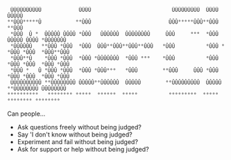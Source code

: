 	 ÛÛÛÛÛÛÛÛÛÛ            ÛÛÛÛ                          ÛÛÛÛÛÛÛÛÛ  ÛÛÛÛ             ÛÛÛÛÛ    
	°°ÛÛÛ°°°°°Û           °°ÛÛÛ                         ÛÛÛ°°°°°ÛÛÛ°°ÛÛÛ            °°ÛÛÛ     
	 °ÛÛÛ  Û °  ÛÛÛÛÛ ÛÛÛÛ °ÛÛÛ   ÛÛÛÛÛÛ  ÛÛÛÛÛÛÛÛ     ÛÛÛ     °°°  °ÛÛÛ  ÛÛÛÛÛ ÛÛÛÛ °ÛÛÛÛÛÛÛ 
	 °ÛÛÛÛÛÛ   °°ÛÛÛ °ÛÛÛ  °ÛÛÛ  ÛÛÛ°°ÛÛÛ°°ÛÛÛ°°ÛÛÛ   °ÛÛÛ          °ÛÛÛ °°ÛÛÛ °ÛÛÛ  °ÛÛÛ°°ÛÛÛ
	 °ÛÛÛ°°Û    °ÛÛÛ °ÛÛÛ  °ÛÛÛ °ÛÛÛÛÛÛÛ  °ÛÛÛ °°°    °ÛÛÛ          °ÛÛÛ  °ÛÛÛ °ÛÛÛ  °ÛÛÛ °ÛÛÛ
	 °ÛÛÛ °   Û °ÛÛÛ °ÛÛÛ  °ÛÛÛ °ÛÛÛ°°°   °ÛÛÛ        °°ÛÛÛ     ÛÛÛ °ÛÛÛ  °ÛÛÛ °ÛÛÛ  °ÛÛÛ °ÛÛÛ
	 ÛÛÛÛÛÛÛÛÛÛ °°ÛÛÛÛÛÛÛÛ ÛÛÛÛÛ°°ÛÛÛÛÛÛ  ÛÛÛÛÛ        °°ÛÛÛÛÛÛÛÛÛ  ÛÛÛÛÛ °°ÛÛÛÛÛÛÛÛ ÛÛÛÛÛÛÛÛ 
	°°°°°°°°°°   °°°°°°°° °°°°°  °°°°°°  °°°°°          °°°°°°°°°  °°°°°   °°°°°°°° °°°°°°°°  

Can people... 
* Ask questions freely without being judged?
* Say 'I don't know without being judged?
* Experiment and fail without being judged?
* Ask for support or help without being judged?
